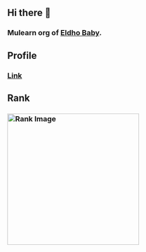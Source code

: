 ## Hi there 👋
### Mulearn org of [Eldho Baby](https://github.com/e3ob).

## Profile 
### [Link](https://app.mulearn.org/profile/eldhobaby-1@mulearn)

## Rank
### <img src="https://cdn.discordapp.com/attachments/789476711867088967/1323955970761818216/rank.png?ex=67766595&is=67751415&hm=8146ede296c63fadce30f3061a753c2589aa19bda5063fccf21e131f4bc58ad4&" alt="Rank Image" style="width: 300px; height: auto;">

<!--

**Here are some ideas to get you started:**

🙋‍♀️ A short introduction - what is your organization all about?
🌈 Contribution guidelines - how can the community get involved?
👩‍💻 Useful resources - where can the community find your docs? Is there anything else the community should know?
🍿 Fun facts - what does your team eat for breakfast?
🧙 Remember, you can do mighty things with the power of [Markdown](https://docs.github.com/github/writing-on-github/getting-started-with-writing-and-formatting-on-github/basic-writing-and-formatting-syntax)
-->
